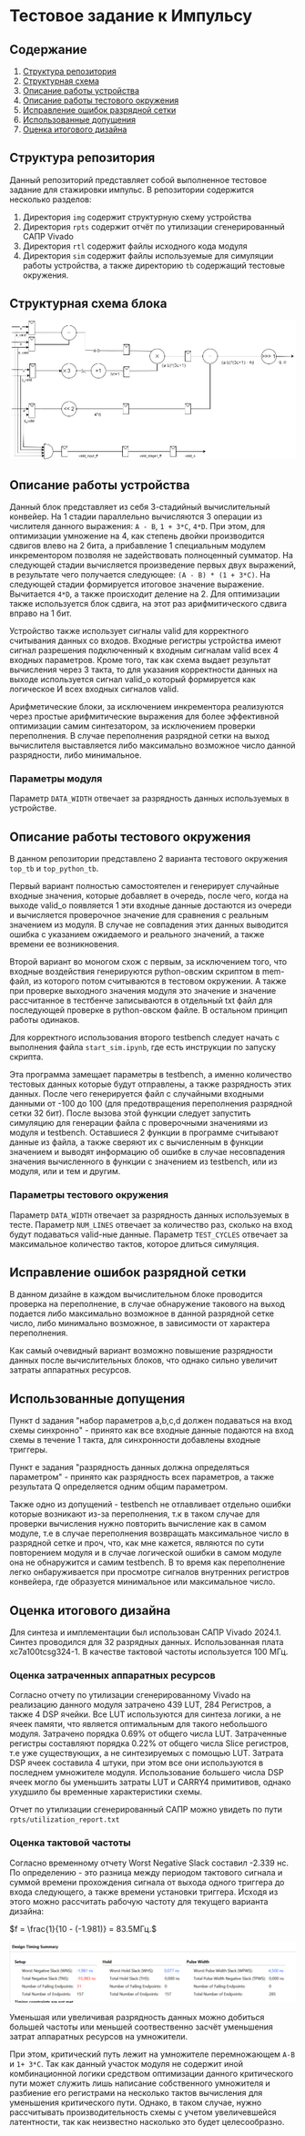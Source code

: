 # Тестовое задание к Импульсу

## Содержание

1. [Структура репозитория](#структура-репозитория)
2. [Структурная схема]( #структурная-схема-блока )
3. [Описание работы устройства]( #описание-работы-устройства )
4. [Описание работы тестового окружения](#описание-работы-тестового-окружения)
5. [Исправление ошибок разрядной сетки](#исправление-ошибок-разрядной-сетки)
6. [Использованные допущения](#использованные-допущения)
7. [Оценка итогового дизайна](#оценка-итогового-дизайна)

## Структура репозитория

Данный репозиторий представляет собой выполненное тестовое задание для стажировки импульс. В репозитории содержится несколько разделов:

1) Директория `img` содержит структурную схему устройства
2) Директория `rpts` содержит отчёт по утилизации сгенерированный САПР Vivado
3) Директория `rtl` содержит файлы исходного кода модуля
4) Директория `sim` содержит файлы используемые для симуляции работы устройства, а также директорию `tb` содержащий тестовые окружения.

## Структурная схема блока

![Рисунок 1 - Структурная схема](img/block_scheme.jpg "Рисунок 1 - Структурная схема блока")

## Описание работы устройства

Данный блок представляет из себя 3-стадийный вычислительный конвейер. На 1 стадии параллельно вычисляются 3 операции из числителя данного выражения: `A - B`, `1 + 3*C`, `4*D`. При этом, для оптимизации умножение на 4, как степень двойки производится сдвигов влево на 2 бита, а прибавление 1 специальным модулем инкрементором позволяя не задействовать полноценный сумматор. На следующей стадии вычисляется произведение первых двух выражений, в результате чего получается следующее: `(A - B) * (1 + 3*C)`. На следующей стадии формируется итоговое значение выражение. Вычитается `4*D`, а также происходит деление на 2. Для оптимизации также используется блок сдвига, на этот раз арифмитического сдвига вправо на 1 бит.

Устройство также использует сигналы valid для корректного считывания данных со входов. Входные регистры устройства имеют сигнал разрешения подключенный к входным сигналам valid всех 4 входных параметров. Кроме того, так как схема выдает результат вычисления через 3 такта, то для указания корректности данных на выходе используется сигнал valid_o который формируется как логическое И всех входных сигналов valid.

Арифметические блоки, за исключением инкрементора реализуются через простые арифмитические выражения для более эффективной оптимизации самим синтезатором, за исключением проверки переполнения. В случае переполнения разрядной сетки на выход вычислителя выставляется либо максимально возможное число данной разрядности, либо минимальное.

### Параметры модуля

Параметр `DATA_WIDTH` отвечает за разрядность данных используемых в устройстве.

## Описание работы тестового окружения

В данном репозитории представлено 2 варианта тестового окружения `top_tb` и `top_python_tb`. 

Первый вариант полностью самостоятелен и генерирует случайные входные значения, которые добавляет в очередь, после чего, когда на выходе valid_o появляется 1 эти входные данные достаются из очереди и вычисляется проверочное значение для сравнения с реальным значением из модуля. В случае не совпадения этих данных выводится ошибка с указанием ожидаемого и реального значений, а также времени ее возникновения.

Второй вариант во моногом схож с первым, за исключением того, что входные воздействия генерируются python-овским скриптом в mem-файл, из которого потом считываются в тестовом окружении. А также при проверке выходного значения модуля это значение и значение рассчитанное в тестбенче записываются в отдельный txt файл для последующей проверке в python-овском файле. В остальном принцип работы одинаков.

Для корректного использования второго testbench следует начать с выполнения файла `start_sim.ipynb`, где есть инструкции по запуску скрипта.

Эта программа замещает параметры в testbench, а именно количество тестовых данных которые будут отправлены, а также разрядность этих данных. После чего генерируется файл с случайными входными данными от -100 до 100 (для предотвращения переполнения разрядной сетки 32 бит). После вызова этой функции следует запустить симуляцию для генерации файла с проверочными значениями из модуля и testbench. Оставшиеся 2 функции в программе считывают данные из файла, а также сверяют их с вычисленным в функции значением и выводят информацию об ошибке в случае несовпадения значения вычисленного в функции с значением из testbench, или из модуля, или и тем и другим. 

### Параметры тестового окружения

Параметр `DATA_WIDTH` отвечает за разрядность данных используемых в тесте. 
Параметр `NUM_LINES` отвечает за количество раз, сколько на вход будут подаваться valid-ные данные.
Параметр `TEST_CYCLES` отвечает за максимальное количество тактов, которое длиться симуляция.


## Исправление ошибок разрядной сетки

В данном дизайне в каждом вычислительном блоке проводится проверка на переполнение, в случае обнаружение такового на выход подается либо максимально возможное в данной разрядной сетке число, либо минимально возможное, в зависимости от характера переполнения.

Как самый очевидный вариант возможно повышение разрядности данных после вычислительных блоков, что однако сильно увеличит затраты аппаратных ресурсов.

## Использованные допущения

Пункт d задания "набор параметров a,b,c,d должен подаваться на вход схемы синхронно" - принято как все входные данные подаются на вход схемы в течение 1 такта, для синхронности добавлены входные триггеры.

Пункт е задания "разрядность данных должна определяться параметром" - принято как разрядность всех параметров, а также результата Q определяется одним общим параметром.

Также одно из допущений - testbench не отлавливает отдельно ошибки которые возникают из-за переполнения, т.к в таком случае для проверки вычисления нужно повторить вычисление как в самом модуле, т.е в случае переполнения возвращать максимальное число в разрядной сетке и проч, что, как мне кажется, являются по сути повторением модуля и в случае логической ошибки в самом модуле она не обнаружится и самим testbench. В то время как переполнение легко онбаруживается при просмотре сигналов внутренних регистров конвейера, где образуется минимальное или максимальное число.

## Оценка итогового дизайна

Для синтеза и имплементации был использован САПР Vivado 2024.1. Синтез проводился для 32 разрядных данных. Использованная плата xc7a100tcsg324-1. В качестве тактовой частоты используется 100 МГц.

### Оценка затраченных аппаратных ресурсов

Согласно отчету по утилизации сгенерированному Vivado на реализацию данного модуля затрачено 439 LUT, 284 Регистров, а также 4 DSP ячейки. Все LUT используются для синтеза логики, а не ячеек памяти, что является оптимальным для такого небольшого модуля. Затрачено порядка 0.69% от общего числа LUT. Затраченные регистры составляют порядка 0.22% от общего числа Slice регистров, т.е уже существующих, а не синтезируемых с помощью LUT. Затрата DSP ячеек составила 4 штуки, при этом все они используются в последнем умножителе модуля. Использование большего числа DSP ячеек могло бы уменьшить затраты LUT и CARRY4 примитивов, однако ухудшило бы временные характеристики схемы.

Отчет по утилизации сгенерированный САПР можно увидеть по пути `rpts/utilization_report.txt`

### Оценка тактовой частоты 

Согласно временному отчету Worst Negative Slack составил -2.339 нс. По определению - это разница между периодом тактового сигнала и суммой времени прохождения сигнала от выхода одного триггера до входа следующего, а также времени установки триггера. Исходя из этого можно рассчитать рабочую частоту для текущего варианта дизайна:

$f = \frac{1}{10 - (-1.981)} = 83.5МГц.$  

![Timing report](img/image.png)

Уменьшая или увеличивая разрядность данных можно добиться большей частоты или меньшей соотвественно засчёт уменьшения затрат аппаратных ресурсов на умножители.

При этом, критический путь лежит на умножителе перемножающем `A-B` и `1+ 3*C`. Так как данный участок модуля не содержит иной комбинационной логики средством оптимизации данного критического пути может служить лишь написание собственного умножителя и разбиение его регистрами на несколько тактов вычисления для уменьшения критического пути. Однако, в таком случае, нужно рассчитывать производительность схемы с учетом увеличевшейся латентности, так как неизвестно насколько это будет целесообразно.